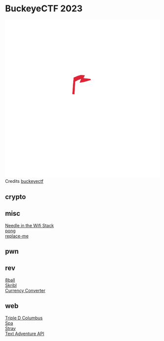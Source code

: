 # BuckeyeCTF 2023

![sdfsdf](logo.svg)
<br/>Credits [buckeyectf](https://pwnoh.io/)

## crypto

## misc

[Needle in the Wifi Stack](misc/needle_in_wifi/README.md)\
[pong](misc/pong/README.md)\
[replace-me](misc/replace_me/README.md)

## pwn

## rev

[8ball](rev/8ball/README.md)\
[Skribl](rev/skribl/README.md)\
[Currency Converter](rev/currency_converter/README.md)

## web

[Triple D Columbus](web/triple_d_columbus/README.md)\
[Spa](web/spa/README.md)\
[Stray](web/stray/README.md)\
[Text Adventure API](web/text_adventure_api/README.md)